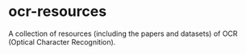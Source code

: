 # ocr-resources
A collection of resources (including the papers and datasets) of OCR (Optical Character Recognition).
